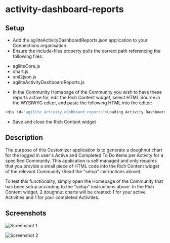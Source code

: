 # activity-dashboard-reports

## Setup
- Add the agiliteActivityDashboardReports.json application to your Connections organisation
- Ensure the include-files property pulls the correct path referencing the following files:

* agiliteCore.js
* chart.js
* xml2json.js
* agiliteActivityDashboardReports.js

- In the Community Homepage of the Community you wish to have these reports active for, edit the Rich Content widget, select HTML Source in the WYSIWYG editor, and paste the following HTML into the editor:

```javascript
<div id="agilite_activity_dashboard_reports">Loading Activity Dashboard Reports...</div>
```
- Save and close the Rich Content widget

## Description
The purpose of this Customizer application is to generate a doughnut chart for the logged in user's Active and Completed To Do items per Activity for a specified Community. This application is self managed and only requires that you provide a small piece of HTML code into the Rich Content widget of the relevant Community (Read the "setup" instructions above)

To test this functionality, simply open the Homepage of the Community that has been setup according to the "setup" instructions above. In the Rich Content widget, 2 doughnut charts will be created: 1 for your active Activities and 1 for your completed Activities.

## Screenshots

![Screenshot 1](http://bleedingcode.com/wp-content/uploads/2017/10/agilite-activity-dashboard-reports-1.jpg)

![Screenshot 2](http://bleedingcode.com/wp-content/uploads/2017/10/agilite-activity-dashboard-reports-2.jpg)